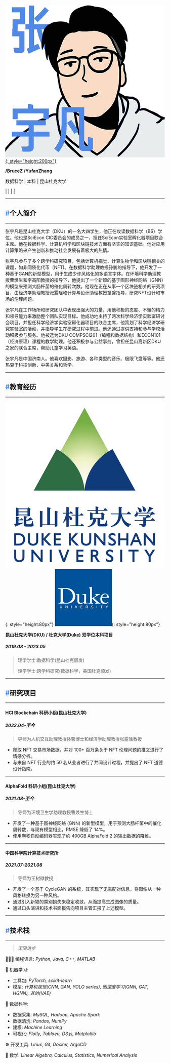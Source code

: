 # 

[![YUFAN](../img/logos/logo8_zh.png){: style="height:200px"}](../index.md)

**/BruceZ /YufanZhang**

数据科学 | 本科 | 昆山杜克大学

<link rel="stylesheet" href="https://cdnjs.cloudflare.com/ajax/libs/font-awesome/4.7.0/css/font-awesome.min.css">

[<i class="fa fa-envelope-o" aria-hidden="true"></i>](mailto:yz605@duke.edu) | 
[<i class="fa fa-linkedin" aria-hidden="true"></i>](https://www.linkedin.com/in/helloyufan/) | 
[<i class="fa fa-twitter" aria-hidden="true"></i>](https://twitter.com/brucezbrucez) | 
[<i class="fa fa-github" aria-hidden="true"></i>](https://github.com/iambrucez) | 
[<i class="fa fa-id-badge" aria-hidden="true"></i>](../CV_zh.pdf)


---

## <span style="color:#5189e6">**#**</span>**个人简介**

---

张宇凡是昆山杜克大学（DKU）的一名大四学生，他正在攻读数据科学（BS）学位。他也是SciEcon CIC委员会的成员之一，担任SciEcon实验室孵化器项目联合主席。他在数据科学、计算机科学和区块链技术方面有坚实的知识基础。他对应用计算策略来产生创新和推动社会发展有着极大的热情。

张宇凡参与了多个跨学科研究项目，包括计算机视觉、计算生物学和区块链相关的课题，如非同质化代币（NFT)。在数据科学助理教授孙鹏的指导下，他开发了一种基于GAN的新型模型，用于生成少许风格化的多语言字体。在环境科学助理教授曹焕生和李高阳教授的指导下，他提出了一个新颖的基于图形神经网络（GNN）的模型来预测大肠杆菌的催化周转次数。他现在正在从事一个区块链相关的研究项目，由经济学助理教授张露瑶和计算与设计助理教授童馨指导，研究NFT设计和市场的伦理问题。

张宇凡在工作场所和研究团队中表现出强大的力量，用他积极的态度、不懈的精力和领导能力来激励整个团队实现目标。他成功地主持了两次科学经济学实验室研讨会项目，并担任科学经济学实验室孵化器项目的联合主席，他策划了科学经济学研究实验室的活动，并指导学生在研究过程中前进。他还通过提供支持和参与学校活动积极参与服务。他被选为DKU COMPSCI201（编程和数据结构）和ECON101（经济原理）课程的教学助理。他还积极参与公益事务，曾担任昆山高新区DKU之家的联合主席，帮助儿童学习英语。

张宇凡是中国济南人。他喜欢摄影、旅游、各种类型的音乐、极限飞盘等等。他还热衷于科技创新、中美关系和哲学。

---

## <span style="color:#5189e6">**#**</span>**教育经历**

---


![DKU](../img/logos/dku_ver.png){: style="height:80px"}
![Duke](../img/logos/dukesquare_blue.png){: style="height:80px"}

**昆山杜克大学(DKU) / 杜克大学(Duke) 双学位本科项目**

##### 2019.08 - 2023.05

> 理学学士:数据科学(昆山杜克颁发)
> 
> 理学学士:跨学科研究(数据科学，美国杜克颁发)

---

## <span style="color:#5189e6">**#**</span>**研究项目**

---

#### HCI Blockchain 科研小组(昆山杜克大学)

##### 2022.04-至今

> 导师为人机交互助理教授佟馨博士和经济学助理教授张露瑶教授

- 爬取 NFT 交易市场数据，并对 100+ 百万条关于 NFT 伦理问题的推文进行了情感分析。
- 与来自 NFT 行业的约 50 名从业者进行了共同设计过程，并提出了 NFT 道德设计指南。

---

#### AlphaFold 科研小组(昆山杜克大学)

##### 2021.08-至今

> 导师为环境卫生学助理教授曹焕生博士

- 开发了一种基于图神经网络 (GNN) 的新型模型，用于预测大肠杆菌中的催化周转数，与现有模型相比，RMSE 降低了 14%。
- 使用卷积自动编码器实现了约 400GB AlphaFold 2 的输出数据的降维。

---

#### 中国科学院计算技术研究所

##### 2021.07-2021.08

> 导师为王树徽教授

- 开发了一个基于 CycleGAN 的系统，其实现了无需配对信息，将图像从一种风格转换为另一种风格。
- 通过引入新颖的类别损失来稳定收敛，从而提高生成图像的质量。
- 通过口头演讲和技术书面报告向项目主管汇报了上述模型。

---

## <span style="color:#5189e6">**#**</span>**技术栈**

---

> *无限进步*

👨🏻‍💻 编程语言: *Python, Java, C++, MATLAB*

🤖 机器学习:

- 工具包: *PyTorch, scikit-learn*
- 模型: *计算机视觉(CNN, GAN, YOLO series), 图深度学习(GNN, GAT, HGNN), 其他(VAE)*

💽 数据科学:

- 数据采集: *MySQL, Hadoop, Apache Spark*
- 数据清洗: *Pandas, NumPy*
- 建模: *Machine Learning*
- 可视化: *Plotly, Tablaeu, D3.js, Matplotlib*

⚙️ 开发工具: *Linux, Git, Docker, ArgoCD*

🧮 数学: *Linear Algebra, Calculus, Statistics, Numerical Analysis*
